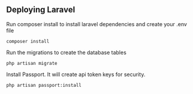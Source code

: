 ## Deploying Laravel
Run composer install to install laravel dependencies and create your .env file
```
composer install
```

Run the migrations to create the database tables
```
php artisan migrate
```
 
Install Passport. It will create api token keys for security.
```
php artisan passport:install
```